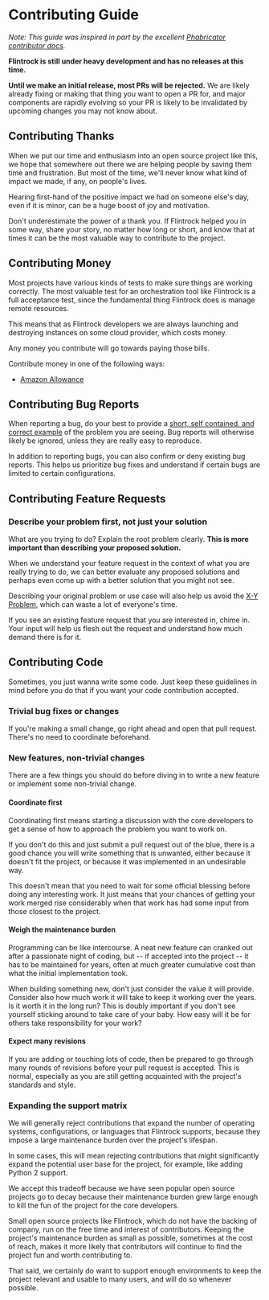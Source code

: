 # Contributing Guide

*Note: This guide was inspired in part by the excellent [Phabricator contributor docs](https://secure.phabricator.com/book/phabcontrib/).*

**Flintrock is still under heavy development and has no releases at this time.**

**Until we make an initial release, most PRs will be rejected.** We are likely already fixing or making that thing you want to open a PR for, and major components are rapidly evolving so your PR is likely to be invalidated by upcoming changes you may not know about.


## Contributing Thanks

When we put our time and enthusiasm into an open source project like this, we hope that somewhere out there we are helping people by saving them time and frustration. But most of the time, we'll never know what kind of impact we made, if any, on people's lives.

Hearing first-hand of the positive impact we had on someone else's day, even if it is minor, can be a huge boost of joy and motivation.

Don't underestimate the power of a thank you. If Flintrock helped you in some way, share your story, no matter how long or short, and know that at times it can be the most valuable way to contribute to the project.


## Contributing Money

Most projects have various kinds of tests to make sure things are working correctly. The most valuable test for an orchestration tool like Flintrock is a full acceptance test, since the fundamental thing Flintrock does is manage remote resources.

This means that as Flintrock developers we are always launching and destroying instances on some cloud provider, which costs money.

Any money you contribute will go towards paying those bills.

Contribute money in one of the following ways:

* [Amazon Allowance](http://www.amazon.com/b?ie=UTF8&node=11453461011)


## Contributing Bug Reports

When reporting a bug, do your best to provide a [short, self contained, and correct example](http://sscce.org/) of the problem you are seeing. Bug reports will otherwise likely be ignored, unless they are really easy to reproduce.

In addition to reporting bugs, you can also confirm or deny existing bug reports. This helps us prioritize bug fixes and understand if certain bugs are limited to certain configurations.


## Contributing Feature Requests

### Describe your problem first, not just your solution

What are you trying to do? Explain the root problem clearly. **This is more important than describing your proposed solution.**

When we understand your feature request in the context of what you are really trying to do, we can better evaluate any proposed solutions and perhaps even come up with a better solution that you might not see.

Describing your original problem or use case will also help us avoid the [X-Y Problem](http://mywiki.wooledge.org/XyProblem), which can waste a lot of everyone's time.

If you see an existing feature request that you are interested in, chime in. Your input will help us flesh out the request and understand how much demand there is for it.


## Contributing Code

Sometimes, you just wanna write some code. Just keep these guidelines in mind before you do that if you want your code contribution accepted.

### Trivial bug fixes or changes

If you're making a small change, go right ahead and open that pull request. There's no need to coordinate beforehand.

### New features, non-trivial changes

There are a few things you should do before diving in to write a new feature or implement some non-trivial change.

#### Coordinate first

Coordinating first means starting a discussion with the core developers to get a sense of how to approach the problem you want to work on.

If you don't do this and just submit a pull request out of the blue, there is a good chance you will write something that is unwanted, either because it doesn't fit the project, or because it was implemented in an undesirable way.

This doesn't mean that you need to wait for some official blessing before doing any interesting work. It just means that your chances of getting your work merged rise considerably when that work has had some input from those closest to the project.

#### Weigh the maintenance burden

Programming can be like intercourse. A neat new feature can cranked out after a passionate night of coding, but -- if accepted into the project -- it has to be maintained for years, often at much greater cumulative cost than what the initial implementation took.

When building something new, don't just consider the value it will provide. Consider also how much work it will take to keep it working over the years. Is it worth it in the long run? This is doubly important if you don't see yourself sticking around to take care of your baby. How easy will it be for others take responsibility for your work?

#### Expect many revisions

If you are adding or touching lots of code, then be prepared to go through many rounds of revisions before your pull request is accepted. This is normal, especially as you are still getting acquainted with the project's standards and style.

### Expanding the support matrix

We will generally reject contributions that expand the number of operating systems, configurations, or languages that Flintrock supports, because they impose a large maintenance burden over the project's lifespan.

In some cases, this will mean rejecting contributions that might significantly expand the potential user base for the project, for example, like adding Python 2 support.

We accept this tradeoff because we have seen popular open source projects go to decay because their maintenance burden grew large enough to kill the fun of the project for the core developers.

Small open source projects like Flintrock, which do not have the backing of company, run on the free time and interest of contributors. Keeping the project's maintenance burden as small as possible, sometimes at the cost of reach, makes it more likely that contributors will continue to find the project fun and worth contributing to.

That said, we certainly do want to support enough environments to keep the project relevant and usable to many users, and will do so whenever possible.
